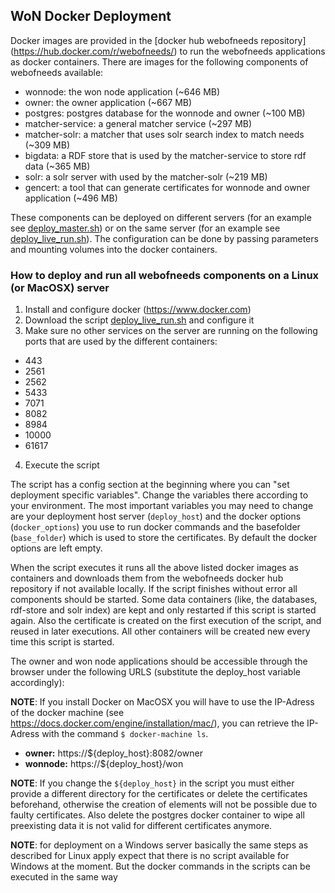 ## WoN Docker Deployment

Docker images are provided in the [docker hub webofneeds repository] (https://hub.docker.com/r/webofneeds/) to run
the webofneeds applications as docker containers. There are images for the following components of webofneeds available:

* wonnode: the won node application (~646 MB)
* owner: the owner application (~667 MB)
* postgres: postgres database for the wonnode and owner (~100 MB)
* matcher-service: a general matcher service (~297 MB)
* matcher-solr: a matcher that uses solr search index to match needs (~309 MB)
* bigdata: a RDF store that is used by the matcher-service to store rdf data (~365 MB)
* solr: a solr server with used by the matcher-solr (~219 MB)
* gencert: a tool that can generate certificates for wonnode and owner application (~496 MB)

These components can be deployed on different servers (for an example see [deploy_master.sh](deploy_master.sh)) or on
 the same server (for an example see [deploy_live_run.sh](deploy_live_run.sh)). The configuration can be done by
passing parameters and mounting volumes into the docker containers.

### How to deploy and run all webofneeds components on a Linux (or MacOSX) server

1. Install and configure docker (https://www.docker.com)
2. Download the script [deploy_live_run.sh](deploy_live_run.sh) and configure it
3. Make sure no other services on the server are running on the following ports that are used by the different
containers: 
 * 443
 * 2561
 * 2562
 * 5433
 * 7071
 * 8082
 * 8984
 * 10000
 * 61617

4. Execute the script

The script has a config section at the beginning where you can "set deployment specific variables". Change the
variables there according to your environment. The most important variables you may need to change are your deployment
host server (`deploy_host`) and the docker options (`docker_options`) you use to run docker commands and the basefolder
(`base_folder`) which is used to store the certificates. By default the docker options are left empty.

When the script executes it runs all the above listed docker images as containers and downloads them from the
webofneeds docker hub repository if not available locally. If the script finishes without error all components
should be started. Some data containers (like, the databases, rdf-store and solr index) are kept and only
restarted if this script is started again. Also the certificate is created on the first execution of the script, and
reused in later executions. All other containers will be created new every time this script is started.

The owner and won node applications should be accessible through the browser under the following URLS (substitute the
 deploy_host variable accordingly):

**NOTE**: If you install Docker on MacOSX you will have to use the IP-Adress of the docker machine (see https://docs.docker.com/engine/installation/mac/), you can retrieve the IP-Adress with the command `$ docker-machine ls`.

* **owner:** https://${deploy_host}:8082/owner
* **wonnode:** https://${deploy_host}/won

**NOTE**: If you change the `${deploy_host}` in the script you must either provide a different directory for the certificates or delete the certificates beforehand, otherwise the creation of elements will not be possible due to faulty certificates. Also delete the postgres docker container to wipe all preexisting data it is not valid for different certificates anymore.

**NOTE**: for deployment on a Windows server basically the same steps as described for Linux apply expect that there is
no script available for Windows at the moment. But the docker commands in the scripts can be executed in the same way






